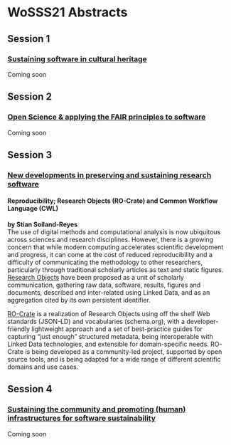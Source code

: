 # WoSSS21 Abstracts

## Session 1
### [Sustaining software in cultural heritage](/wosss21-agenda#session-1)  
Coming soon

## Session 2
### [Open Science & applying the FAIR principles to software](/wosss21-agenda#session-2)  
Coming soon

## Session 3
### [New developments in preserving and sustaining research software](/wosss21-agenda#session-3)  

#### Reproducibility; Research Objects (RO-Crate) and Common Workflow Language (CWL)
**by Stian Soiland-Reyes**  
The use of digital methods and computational analysis is now ubiquitous across sciences and research disciplines. However, there is a growing concern that while modern computing accelerates scientific development and progress, it can come at the cost of reduced reproducibility and a difficulty of communicating the methodology to other researchers, particularly through traditional scholarly articles as text and static figures. [Research Objects](https://www.research.manchester.ac.uk/portal/en/publications/why-linked-data-is-not-enough-for-scientists(394d2487-5598-4e1e-a0c1-d67ad65d7947).html) have been proposed as a unit of scholarly communication, gathering raw data, software, results, figures and documents, described and inter-related using Linked Data, and as an aggregation cited by its own persistent identifier.

[RO-Crate](https://www.researchobject.org/ro-crate/) is a realization of Research Objects using off the shelf Web standards (JSON-LD) and vocabularies  (schema.org), with a developer-friendly lightweight approach and a set of best-practice guides for capturing “just enough” structured metadata, being interoperable with Linked Data technologies, and extensible for domain-specific needs.  RO-Crate is being developed as a community-led project, supported by open source tools, and is being adapted for a wide range of different scientific domains and use cases.


## Session 4
### [Sustaining the community and promoting (human) infrastructures for software sustainability](/wosss21-agenda#session-4)  
Coming soon

